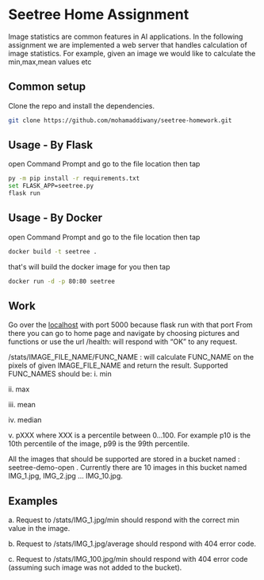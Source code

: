 # Seetree Home Assignment
Image statistics are common features in AI applications.
In the following assignment we are implemented a web server that handles
calculation of image statistics. For example, given an image we would like to calculate the
min,max,mean values etc

## Common setup
Clone the repo and install the dependencies.
```bash
git clone https://github.com/mohamaddiwany/seetree-homework.git
```

## Usage - By Flask

open Command Prompt and go to the file location then tap 
```bash
py -m pip install -r requirements.txt
set FLASK_APP=seetree.py
flask run
```
## Usage - By Docker

open Command Prompt and go to the file location then tap
```bash
docker build -t seetree .
```
that's will build the docker image for you then tap
```bash
docker run -d -p 80:80 seetree
```
## Work
Go over the [localhost](https://127.0.0.0:5000) with port 5000 because flask run with that port
From there you can go to home page and navigate by choosing pictures and functions or use the url
/health: will respond with “OK” to any request.

/stats/IMAGE_FILE_NAME/FUNC_NAME : will calculate FUNC_NAME on the
pixels of given IMAGE_FILE_NAME and return the result.
Supported FUNC_NAMES should be:
i. min

ii. max

iii. mean

iv. median

v. pXXX where XXX is a percentile between 0...100. For example p10 is the
10th percentile of the image, p99 is the 99th percentile.

All the images that should be supported are stored in a bucket named :
seetree-demo-open .
Currently there are 10 images in this bucket named IMG_1.jpg, IMG_2.jpg …
IMG_10.jpg. 

## Examples
a. Request to /stats/IMG_1.jpg/min should respond with the correct min value in the
image.

b. Request to /stats/IMG_1.jpg/average should respond with 404 error code.

c. Request to /stats/IMG_100.jpg/min should respond with 404 error code
(assuming such image was not added to the bucket).


